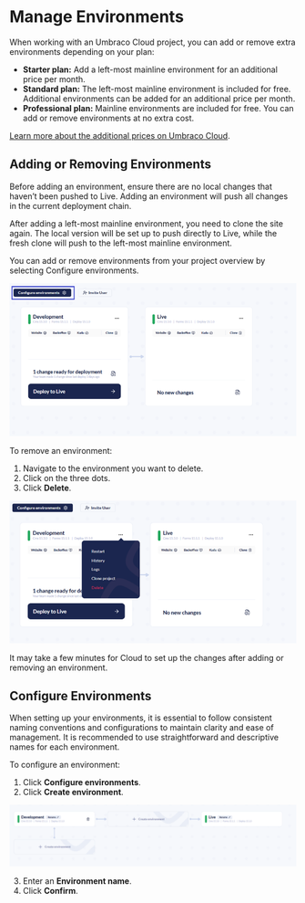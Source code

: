 # Manage Environments

When working with an Umbraco Cloud project, you can add or remove extra environments depending on your plan:

* **Starter plan:** Add a left-most mainline environment for an additional price per month.
* **Standard plan:** The left-most mainline environment is included for free. Additional environments can be added for an additional price per month.
* **Professional plan:** Mainline environments are included for free. You can add or remove environments at no extra cost.

[Learn more about the additional prices on Umbraco Cloud](https://umbraco.com/cloud-pricing/).

## Adding or Removing Environments

Before adding an environment, ensure there are no local changes that haven’t been pushed to Live. Adding an environment will push all changes in the current deployment chain.

After adding a left-most mainline environment, you need to clone the site again. The local version will be set up to push directly to Live, while the fresh clone will push to the left-most mainline environment.

You can add or remove environments from your project overview by selecting Configure environments.

![Adding an environment](images/environments-overview-new.png)

To remove an environment:

1. Navigate to the environment you want to delete.
2. Click on the three dots.
3. Click **Delete**.

![Deleting an environment](images/delete-environment.png)

It may take a few minutes for Cloud to set up the changes after adding or removing an environment.

## Configure Environments

When setting up your environments, it is essential to follow consistent naming conventions and configurations to maintain clarity and ease of management. It is recommended to use straightforward and descriptive names for each environment.

To configure an environment:

1. Click **Configure environments**.
2. Click **Create environment**.

![Create environment](images/create-environment.png)

3. Enter an **Environment name**.
4. Click **Confirm**.
